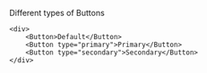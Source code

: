 Different types of Buttons

```
<div>
	<Button>Default</Button>
	<Button type="primary">Primary</Button>
	<Button type="secondary">Secondary</Button>
</div>
```
